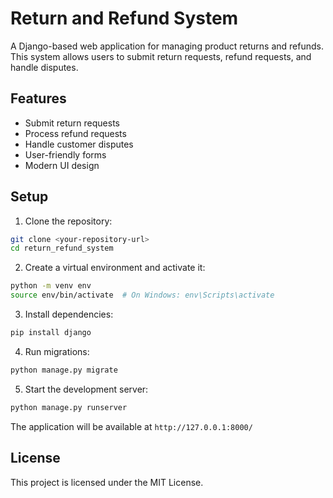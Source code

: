 # Return and Refund System

A Django-based web application for managing product returns and refunds. This system allows users to submit return requests, refund requests, and handle disputes.

## Features

- Submit return requests
- Process refund requests
- Handle customer disputes
- User-friendly forms
- Modern UI design

## Setup

1. Clone the repository:
```bash
git clone <your-repository-url>
cd return_refund_system
```

2. Create a virtual environment and activate it:
```bash
python -m venv env
source env/bin/activate  # On Windows: env\Scripts\activate
```

3. Install dependencies:
```bash
pip install django
```

4. Run migrations:
```bash
python manage.py migrate
```

5. Start the development server:
```bash
python manage.py runserver
```

The application will be available at `http://127.0.0.1:8000/`

## License

This project is licensed under the MIT License. 